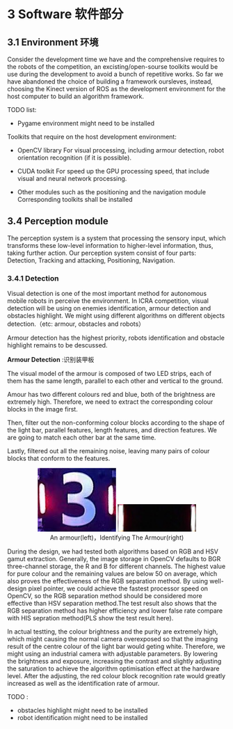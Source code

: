 # 3 Software 软件部分

## 3.1 Environment 环境

Consider the development time we have and the comprehensive requires to the robots of the competition, an excisting/open-sourse toolkits would be use during the development to avoid a bunch of repetitive works. So far we have abandoned the choice of building a framework oursleves, instead, choosing the Kinect version of ROS as the development environment for the host computer to build an algorithm framework.

TODO list:

- Pygame environment might need to be installed 

Toolkits that require on the host development environment: 
- OpenCV library 
For visual processing, including armour detection, robot orientation recognition (if it is possible).

- CUDA toolkit 
For speed up the GPU processing speed, that include visual and neural network processing.

- Other modules such as the positioning and the navigation module  
Corresponding toolkits shall be installed

## 3.4 Perception module

The perception system is a system that processing the sensory input, which transforms these low-level information to higher-level information, thus, taking further action.
Our perception system consist of four parts: Detection, Tracking and attacking, Positioning, Navigation.

### 3.4.1 Detection

Visual detection is one of the most important method for autonomous mobile robots in perceive the environment.
In ICRA competition, visual detection will be using on enemies identification, armour detection and obstacles highlight.
We might using different algorithms on different objects detection.（etc: armour, obstacles and robots） 

Armour detection has the highest priority, robots identification and obstacle highlight remains to be descussed.

**Armour Detection** :识别装甲板

The visual model of the armour is composed of two LED strips, each of them has the same length, parallel to each other and vertical to the ground.

Amour has two different colours red and blue, both of the brightness are extremely high.
Therefore, we need to extract the corresponding colour blocks in the image first.

Then, filter out the non-conforming colour blocks according to the shape of the light bar, parallel features, length features, and direction features. We are going to match each other bar at the same time.

Lastly, filtered out all the remaining noise, leaving many pairs of colour blocks that conform to the features.

<div align="center">
    <img src=figures/3.4.1.1.jpg width="180px"/>
    <img src=figures/3.4.1.2.bmp width="180px"/>
</div>
<div align="center">An armour(left)，Identifying The Armour(right)</div>

During the design, we had tested both algorithms based on RGB and HSV gamut extraction.
Generally, the image storage in OpenCV defaults to BGR three-channel storage, the R and B for different channels.
The highest value for pure colour and the remaining values are below 50 on average, which also proves the effectiveness of the RGB separation method.
By using well-design pixel pointer, we could achieve the fastest processor speed on OpenCV, so the RGB separation method should be considered more effective than HSV separation method.The test result also shows that the RGB separation method has higher efficiency and lower false rate compare with HIS sepration method(PLS show the test result here).

In actual testting, the colour brightness and the purity are extremely high, which might causing the normal camera overexposed so that the imaging result of the centre colour of the light bar would geting white.
Therefore, we might using an industrial camera with adjustable parameters. By lowering the brightness and exposure, increasing the contrast and slightly adjusting the saturation to achieve the algorithm optimisation effect at the hardware level.
After the adjusting, the red colour block recognition rate would greatly increased as well as the identification rate of armour.

TODO :

- obstacles highlight might need to be installed
- robot identification might need to be installed 
